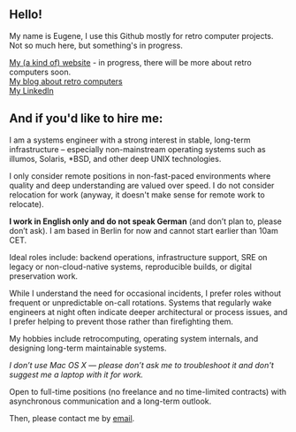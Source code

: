 ## Hello!

My name is Eugene, I use this Github mostly for retro computer projects.  
Not so much here, but something's in progress.

[My (a kind of) website](http://elming.org) - in progress, there will be more about retro computers soon.  
[My blog about retro computers](https://merclangrat.wordpress.com)  
[My LinkedIn](https://www.linkedin.com/in/merclangrat/)

## And if you'd like to hire me:

I am a systems engineer with a strong interest in stable, long-term infrastructure – especially non-mainstream operating systems such as illumos, Solaris, \*BSD, and other deep UNIX technologies.

I only consider remote positions in non-fast-paced environments where quality and deep understanding are valued over speed. I do not consider relocation for work (anyway, it doesn't make sense for remote work to relocate).

**I work in English only and do not speak German** (and don’t plan to, please don’t ask). I am based in Berlin for now and cannot start earlier than 10am CET.

Ideal roles include: backend operations, infrastructure support, SRE on legacy or non-cloud-native systems, reproducible builds, or digital preservation work.

While I understand the need for occasional incidents, I prefer roles without frequent or unpredictable on-call rotations. Systems that regularly wake engineers at night often indicate deeper architectural or process issues, and I prefer helping to prevent those rather than firefighting them.

My hobbies include retrocomputing, operating system internals, and designing long-term maintainable systems. 

*I don’t use Mac OS X — please don’t ask me to troubleshoot it and don't suggest me a laptop with it for work.*

Open to full-time positions (no freelance and no time-limited contracts) with asynchronous communication and a long-term outlook.

Then, please contact me by [email](mailto:mercurius@elming.org).

